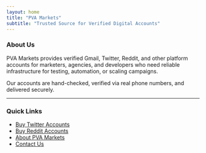 ```yaml
---
layout: home
title: "PVA Markets"
subtitle: "Trusted Source for Verified Digital Accounts"
---
```


### About Us
PVA Markets provides verified Gmail, Twitter, Reddit, and other platform accounts for marketers, agencies, and developers who need reliable infrastructure for testing, automation, or scaling campaigns.

Our accounts are hand-checked, verified via real phone numbers, and delivered securely.

---

### Quick Links
- [Buy Twitter Accounts](./blog#buy-twitter-accounts)
- [Buy Reddit Accounts](./blog#buy-reddit-accounts)
- [About PVA Markets](./about)
- [Contact Us](./contact)
